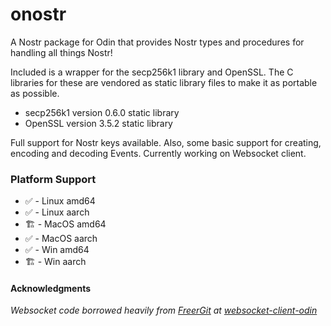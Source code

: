 # onostr

A Nostr package for Odin that provides Nostr types and procedures for handling all things Nostr!

Included is a wrapper for the secp256k1 library and OpenSSL. The C libraries for these are vendored as static library files to make it as portable as possible.

* secp256k1 version 0.6.0 static library
* OpenSSL version 3.5.2 static library

Full support for Nostr keys available. Also, some basic support for creating, encoding and decoding Events. Currently working on Websocket client.

### Platform Support

* ✅ - Linux amd64
* ✅ - Linux aarch
* 🏗️ - MacOS amd64
* ✅ - MacOS aarch
* ✅ - Win amd64
* 🏗️ - Win aarch


#### Acknowledgments
*Websocket code borrowed heavily from [FreerGit](https://github.com/FreerGit) at [websocket-client-odin](https://github.com/FreerGit/websocket-client-odin)*